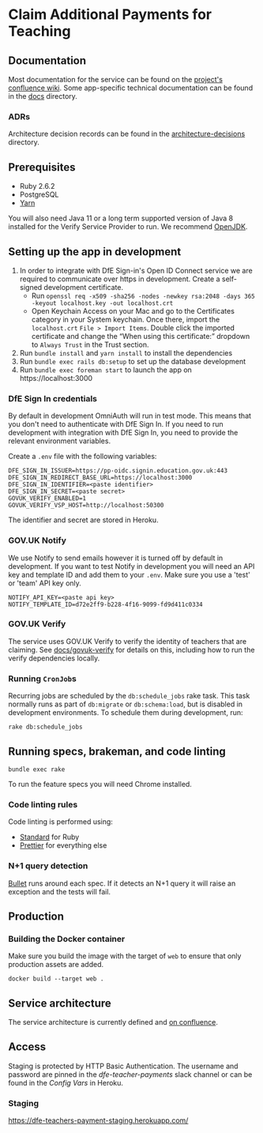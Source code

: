 # Claim Additional Payments for Teaching

## Documentation

Most documentation for the service can be found on the [project's confluence
wiki](https://dfedigital.atlassian.net/wiki/spaces/TP). Some app-specific
technical documentation can be found in the [docs](docs) directory.

### ADRs

Architecture decision records can be found in the
[architecture-decisions](docs/architecture-decisions) directory.

## Prerequisites

- Ruby 2.6.2
- PostgreSQL
- [Yarn](https://yarnpkg.com/en/docs/install)

You will also need Java 11 or a long term supported version of Java 8 installed
for the Verify Service Provider to run. We recommend [OpenJDK][openjdk].

## Setting up the app in development

1. In order to integrate with DfE Sign-in's Open ID Connect service we are
   required to communicate over https in development. Create a self-signed
   development certificate.
   - Run `openssl req -x509 -sha256 -nodes -newkey rsa:2048 -days 365 -keyout localhost.key -out localhost.crt`
   - Open Keychain Access on your Mac and go to the Certificates category in
     your System keychain. Once there, import the `localhost.crt`
     `File > Import Items`. Double click the imported certificate and change the
     “When using this certificate:” dropdown to `Always Trust` in the Trust
     section.
2. Run `bundle install` and `yarn install` to install the dependencies
3. Run `bundle exec rails db:setup` to set up the database development
4. Run `bundle exec foreman start` to launch the app on https://localhost:3000

### DfE Sign In credentials

By default in development OmniAuth will run in test mode. This means that you
don't need to authenticate with DfE Sign In. If you need to run development with
integration with DfE Sign In, you need to provide the relevant environment
variables.

Create a `.env` file with the following variables:

```
DFE_SIGN_IN_ISSUER=https://pp-oidc.signin.education.gov.uk:443
DFE_SIGN_IN_REDIRECT_BASE_URL=https://localhost:3000
DFE_SIGN_IN_IDENTIFIER=<paste identifier>
DFE_SIGN_IN_SECRET=<paste secret>
GOVUK_VERIFY_ENABLED=1
GOVUK_VERIFY_VSP_HOST=http://localhost:50300
```

The identifier and secret are stored in Heroku.

### GOV.UK Notify

We use Notify to send emails however it is turned off by default in development.
If you want to test Notify in development you will need an API key and template
ID and add them to your `.env`. Make sure you use a 'test' or 'team' API key
only.

```
NOTIFY_API_KEY=<paste api key>
NOTIFY_TEMPLATE_ID=d72e2ff9-b228-4f16-9099-fd9d411c0334
```

### GOV.UK Verify

The service uses GOV.UK Verify to verify the identity of teachers that are
claiming. See [docs/govuk-verify](/docs/govuk-verify.md) for details on this,
including how to run the verify dependencies locally.

### Running `CronJob`s

Recurring jobs are scheduled by the `db:schedule_jobs` rake task. This task
normally runs as part of `db:migrate` or `db:schema:load`, but is disabled in
development environments. To schedule them during development, run:

```
rake db:schedule_jobs
```

## Running specs, brakeman, and code linting

```
bundle exec rake
```

To run the feature specs you will need Chrome installed.

### Code linting rules

Code linting is performed using:

- [Standard](https://github.com/testdouble/standard) for Ruby
- [Prettier](https://prettier.io/) for everything else

### N+1 query detection

[Bullet](https://github.com/flyerhzm/bullet) runs around each spec. If it detects an N+1 query it will raise an
exception and the tests will fail.

## Production

### Building the Docker container

Make sure you build the image with the target of `web` to ensure that only
production assets are added.

```
docker build --target web .
```

## Service architecture

The service architecture is currently defined and [on confluence](https://dfedigital.atlassian.net/wiki/spaces/TP/pages/1049559041/Service+Architecture).

## Access

Staging is protected by HTTP Basic Authentication. The username and password
are pinned in the _dfe-teacher-payments_ slack channel or can be found
in the _Config Vars_ in Heroku.

### Staging

https://dfe-teachers-payment-staging.herokuapp.com/

[openjdk]: https://adoptopenjdk.net/

